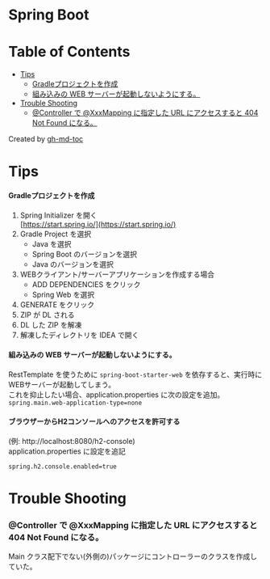 # Spring Boot

Table of Contents
=================

* [Tips](#tips)
     * [Gradleプロジェクトを作成](#gradleプロジェクトを作成)
     * [組み込みの WEB サーバーが起動しないようにする。](#組み込みの-web-サーバーが起動しないようにする)
* [Trouble Shooting](#trouble-shooting)
     * [@Controller で @XxxMapping に指定した URL にアクセスすると 404 Not Found になる。](#controller-で-xxxmapping-に指定した-url-にアクセスすると-404-not-found-になる)

Created by [gh-md-toc](https://github.com/ekalinin/github-markdown-toc)


# Tips

#### Gradleプロジェクトを作成  
1. Spring Initializer を開く  
[https://start.spring.io/](https://start.spring.io/)
1. Gradle Project を選択
    * Java を選択
    * Spring Boot のバージョンを選択
    * Java のバージョンを選択
1. WEBクライアント/サーバーアプリケーションを作成する場合
    * ADD DEPENDENCIES をクリック
    * Spring Web を選択
1. GENERATE をクリック
1. ZIP が DL される
1. DL した ZIP を解凍
1. 解凍したディレクトリを IDEA で開く

#### 組み込みの WEB サーバーが起動しないようにする。  
RestTemplate を使うために `spring-boot-starter-web` を依存すると、実行時に WEBサーバーが起動してしまう。  
これを抑止したい場合、application.properties に次の設定を追加。  
`spring.main.web-application-type=none`

#### ブラウザーからH2コンソールへのアクセスを許可する
(例: http://localhost:8080/h2-console)  
application.properties に設定を追記
```
spring.h2.console.enabled=true
```

# Trouble Shooting

### @Controller で @XxxMapping に指定した URL にアクセスすると 404 Not Found になる。
Main クラス配下でない(外側の)パッケージにコントローラーのクラスを作成していた。
